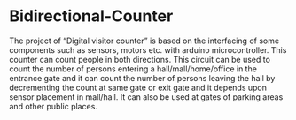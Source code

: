 # Bidirectional-Counter
The project of “Digital visitor counter” is based on the interfacing of some components such as sensors, motors etc. with arduino microcontroller. This counter can count people in both directions. This circuit can be used to count the number of persons entering a hall/mall/home/office in the entrance gate and it can count the number of persons leaving the hall by decrementing the count at same gate or exit gate and it depends upon sensor placement in mall/hall. It can also be used at gates of parking areas and other public places.
